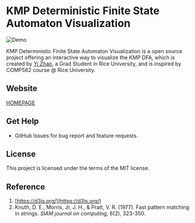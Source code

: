 # KMP Deterministic Finite State Automaton Visualization

![Demo](https://kmp-visualization.yizhao.tech/DFA-visualization.gif)

KMP Deterministic Finite State Automaton Visualization is a open source project offering an interactive way to visualize the KMP DFA, which is created by [Yi Zhao](https://www.yizhao.tech/about?yi), a Grad Student in Rice University, and is inspired by COMP582 course @ Rice University.

## Website
[HOMEPAGE](https://kmp-visualization.yizhao.tech/)

## Get Help
- GitHub Issues for bug report and feature requests.

## License
This project is licensed under the terms of the MIT license.

## Reference
1. [https://d3js.org/](https://d3js.org/)
2. Knuth, D. E., Morris, Jr, J. H., & Pratt, V. R. (1977). Fast pattern matching in strings. *SIAM journal on computing*, 6(2), 323-350.